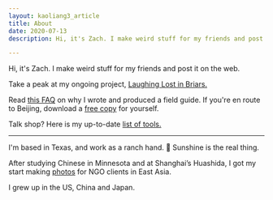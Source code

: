 ```yaml
---
layout: kaoliang3_article
title: About 
date: 2020-07-13
description: Hi, it's Zach. I make weird stuff for my friends and post it on the web.

---
```



Hi, it's Zach. I make weird stuff for my friends and post it on the web.

Take a peak at my ongoing project, [Laughing Lost in Briars.]

Read [this FAQ] on why I wrote and produced a field guide. If you're en route to Beijing, download a [free copy] for yourself.

Talk shop? Here is my up-to-date [list of tools.]

---

I'm based in Texas, and work as a ranch hand. 🍃 Sunshine is the real thing.

After studying Chinese in Minnesota and at Shanghai’s Huashida, I got my start making [photos] for NGO clients in East Asia.

I grew up in the US, China and Japan.



[Laughing Lost in Briars.]: https://www.zachmccabe.com/briars

[this FAQ]: https://www.zachmccabe.com/beijing/faq#why-is-this-book-free

[free copy]: https://www.zachmccabe.com/beijing

[list of tools.]: https://www.zachmccabe.com/tools

[photos]: https://www.zachmccabe.com/postcard
